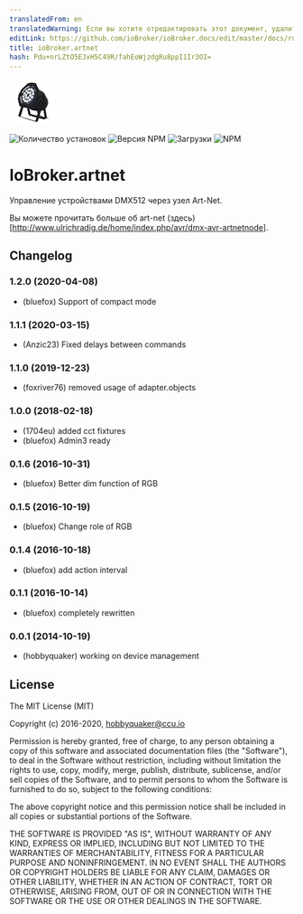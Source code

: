 ```yaml
---
translatedFrom: en
translatedWarning: Если вы хотите отредактировать этот документ, удалите поле «translatedFrom», в противном случае этот документ будет снова автоматически переведен
editLink: https://github.com/ioBroker/ioBroker.docs/edit/master/docs/ru/adapterref/iobroker.artnet/README.md
title: ioBroker.artnet
hash: Pdu+nrLZtO5EJxH5C49R/fahEoWjzdgRu8ppI1Ir3OI=
---
```

![логотип](../../../en/adapterref/iobroker.artnet/admin/artnet.png)

![Количество установок](http://iobroker.live/badges/artnet-stable.svg)
![Версия NPM](http://img.shields.io/npm/v/iobroker.artnet.svg)
![Загрузки](https://img.shields.io/npm/dm/iobroker.artnet.svg)
![NPM](https://nodei.co/npm/iobroker.artnet.png?downloads=true)

# IoBroker.artnet
Управление устройствами DMX512 через узел Art-Net.

Вы можете прочитать больше об art-net (здесь) [http://www.ulrichradig.de/home/index.php/avr/dmx-avr-artnetnode].

## Changelog
### 1.2.0 (2020-04-08)
* (bluefox) Support of compact mode

### 1.1.1 (2020-03-15)
* (Anzic23) Fixed delays between commands

### 1.1.0 (2019-12-23)
* (foxriver76) removed usage of adapter.objects

### 1.0.0 (2018-02-18)
* (1704eu) added cct fixtures
* (bluefox) Admin3 ready

### 0.1.6 (2016-10-31)
* (bluefox) Better dim function of RGB

### 0.1.5 (2016-10-19)
* (bluefox) Change role of RGB

### 0.1.4 (2016-10-18)
* (bluefox) add action interval

### 0.1.1 (2016-10-14)
* (bluefox) completely rewritten

### 0.0.1 (2014-10-19)
* (hobbyquaker) working on device management

## License
The MIT License (MIT)

Copyright (c) 2016-2020, hobbyquaker@ccu.io

Permission is hereby granted, free of charge, to any person obtaining a copy
of this software and associated documentation files (the "Software"), to deal
in the Software without restriction, including without limitation the rights
to use, copy, modify, merge, publish, distribute, sublicense, and/or sell
copies of the Software, and to permit persons to whom the Software is
furnished to do so, subject to the following conditions:

The above copyright notice and this permission notice shall be included in all
copies or substantial portions of the Software.

THE SOFTWARE IS PROVIDED "AS IS", WITHOUT WARRANTY OF ANY KIND, EXPRESS OR
IMPLIED, INCLUDING BUT NOT LIMITED TO THE WARRANTIES OF MERCHANTABILITY,
FITNESS FOR A PARTICULAR PURPOSE AND NONINFRINGEMENT. IN NO EVENT SHALL THE
AUTHORS OR COPYRIGHT HOLDERS BE LIABLE FOR ANY CLAIM, DAMAGES OR OTHER
LIABILITY, WHETHER IN AN ACTION OF CONTRACT, TORT OR OTHERWISE, ARISING FROM,
OUT OF OR IN CONNECTION WITH THE SOFTWARE OR THE USE OR OTHER DEALINGS IN THE
SOFTWARE.
